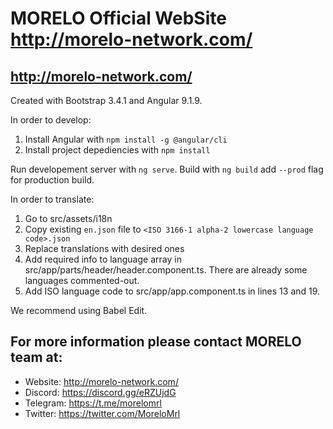 # MORELO Official WebSite http://morelo-network.com/

## http://morelo-network.com/

Created with Bootstrap 3.4.1 and Angular 9.1.9.

In order to develop:
1. Install Angular with `npm install -g @angular/cli`
2. Install project depediencies with `npm install`

Run developement server with `ng serve`.
Build with `ng build` add `--prod` flag for production build.

In order to translate:
1. Go to src/assets/i18n
2. Copy existing `en.json` file to `<ISO 3166-1 alpha-2 lowercase language code>.json`
3. Replace translations with desired ones
4. Add required info to language array in src/app/parts/header/header.component.ts. There are already some languages commented-out.
5. Add ISO language code to src/app/app.component.ts in lines 13 and 19.

We recommend using Babel Edit.

## For more information please contact MORELO team at:

- Website: http://morelo-network.com/
- Discord: https://discord.gg/eRZUjdG
- Telegram: https://t.me/morelomrl
- Twitter:  https://twitter.com/MoreloMrl

